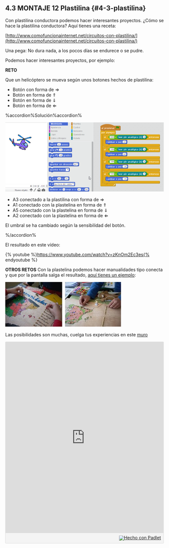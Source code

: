 ## 4.3 MONTAJE 12 Plastilina {#4-3-plastilina}

Con plastilina conductora podemos hacer interesantes proyectos. ¿Cómo se hace la plastilina conductora? Aquí tienes una receta:

[http://www.comofuncionainternet.net/circuitos-con-plastilina/](http://www.comofuncionainternet.net/circuitos-con-plastilina/)

Una pega: No dura nada, a los pocos días se endurece o se pudre.

Podemos hacer interesantes proyectos, por ejemplo:

**RETO**

Que un helicóptero se mueva según unos botones hechos de plastilina:
*   Botón con forma de ⇒
*   Botón en forma de ⇑
*   Botón en forma de ⇓
*   Botón en forma de ⇐

%accordion%Solución%accordion%

![](/images/image52.png)

*   A3 conectado a la plastilina con forma de ⇒
*   A1 conectado con la plastelina en forma de ⇑
*   A5 conectado con la plastelina en forma de ⇓
*   A2 conectado con la plastelina en forma de ⇐

El umbral se ha cambiado según la sensibilidad del botón. 

%/accordion%

El resultado en este vídeo:

{% youtube %}https://www.youtube.com/watch?v=zKnOm2Ec3es{% endyoutube %}

**OTROS RETOS**
Con la plastelina podemos hacer manualidades tipo conecta y que por la pantalla salga el resultado, [aquí tienes un ejemplo](http://aularagon.catedu.es/materialesaularagon2013/scratch/M3plus/plastilina_ii.html):

![](/images/image17.png)

Las posibilidades son muchas, cuelga tus experiencias en este [muro](https://padlet.com/CATEDU/makey)

<div class="padlet-embed" style="border:1px solid rgba(0,0,0,0.1);border-radius:2px;box-sizing:border-box;overflow:hidden;position:relative;width:100%;background:#F4F4F4"><p style="padding:0;margin:0"><iframe src="https://padlet.com/embed/phc0rpzhe1qj" frameborder="0" style="width:100%;height:608px;display:block;padding:0;margin:0"></iframe></p><div style="padding:8px;text-align:right;margin:0;"><a href="https://padlet.com?ref=embed" style="padding:0;margin:0;border:none;display:block;line-height:1;height:16px" target="_blank"><img src="https://resources.padletcdn.com/assets/made_with_padlet.png" width="86" height="16" style="padding:0;margin:0;background:none;border:none;display:inline;box-shadow:none" alt="Hecho con Padlet"></a></div></div>